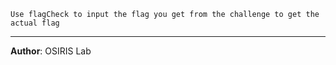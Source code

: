 `Use flagCheck to input the flag you get from the challenge to get the actual flag`

---
**Author**: OSIRIS Lab
